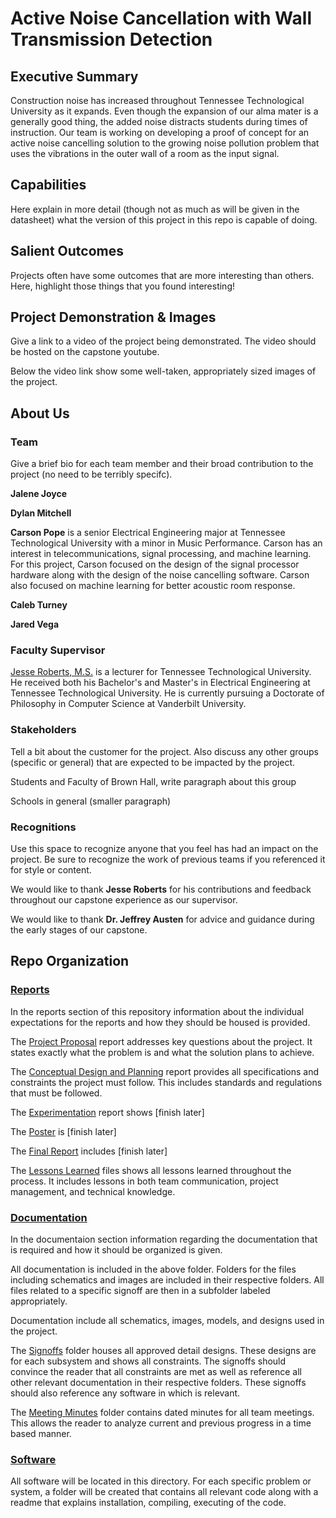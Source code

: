 # Active Noise Cancellation with Wall Transmission Detection

## Executive Summary

Construction noise has increased throughout Tennessee Technological University as it expands. Even though the expansion of our alma mater is a generally good thing, the added noise distracts students during times of instruction. Our team is working on developing a proof of concept for an active noise cancelling solution to the growing noise pollution problem that uses the vibrations in the outer wall of a room as the input signal. 

## Capabilities

Here explain in more detail (though not as much as will be given in the datasheet) what the version of this project in this repo is capable of doing.

## Salient Outcomes

Projects often have some outcomes that are more interesting than others. Here, highlight those things that you found interesting!

## Project Demonstration & Images

Give a link to a video of the project being demonstrated. The video should be hosted on the capstone youtube.

Below the video link show some well-taken, appropriately sized images of the project.


## About Us

### Team

Give a brief bio for each team member and their broad contribution to the project (no need to be terribly specifc).

**Jalene Joyce**

**Dylan Mitchell**

**Carson Pope** is a senior Electrical Engineering major at Tennessee Technological University with a minor in Music Performance. Carson has an interest in telecommunications, signal processing, and machine learning. For this project, Carson focused on the design of the signal processor hardware along with the design of the noise cancelling software. Carson also focused on machine learning for better acoustic room response.

**Caleb Turney**

**Jared Vega**

### Faculty Supervisor

[Jesse  Roberts, M.S.](https://www.tntech.edu/directory/engineering/faculty/jesse-roberts.php) is a lecturer for Tennessee Technological University. He received both his Bachelor's and Master's in Electrical Engineering at Tennessee Technological University. He is currently pursuing a Doctorate of Philosophy in Computer Science at Vanderbilt University.

### Stakeholders

Tell a bit about the customer for the project. Also discuss any other groups (specific or general) that are expected to be impacted by the project.

Students and Faculty of Brown Hall, write paragraph about this group
    
Schools in general (smaller paragraph)

### Recognitions

Use this space to recognize anyone that you feel has had an impact on the project. Be sure to recognize the work of previous teams if you referenced it for style or content. 

We would like to thank **Jesse Roberts** for his contributions and feedback throughout our capstone experience as our supervisor.

We would like to thank **Dr. Jeffrey Austen** for advice and guidance during the early stages of our capstone. 

## Repo Organization

### [Reports](/Reports)

In the reports section of this repository information about the individual expectations for the reports and how they should be housed is provided.

The [Project Proposal](/Reports/Project%20Proposal/Project_ProposalV2.pdf) report addresses key questions about the project. It states exactly what the problem is and what the solution plans to achieve. 

The [Conceptual Design and Planning](/Reports/Conceptual%20Design/Conceptual_DesignV2.pdf) report provides all specifications and constraints the project must follow. This includes standards and regulations that must be followed.

The [Experimentation](/Reports/Experimentation) report shows [finish later]

The [Poster](/Reports/Poster) is [finish later]

The [Final Report](/Reports/Final%20Report) includes [finish later]

The [Lessons Learned](/Reports/Lessons%20Learned/Lessons%20Learned.md) files shows all lessons learned throughout the process. It includes lessons in both team communication, project management, and technical knowledge.

### [Documentation](/Documentation)

In the documentaion section information regarding the documentation that is required and how it should be organized is given.

All documentation is included in the above folder. Folders for the files including schematics and images are included in their respective folders. All files related to a specific signoff are then in a subfolder labeled appropriately.

Documentation include all schematics, images, models, and designs used in the project. 

The [Signoffs](/Documentation/Signoffs) folder houses all approved detail designs. These designs are for each subsystem and shows all constraints. The signoffs should convince the reader that all constraints are met as well as reference all other relevant documentation in their respective folders. These signoffs should also reference any software in which is relevant.

The [Meeting Minutes](/Documentation/Meeting%20Minutes) folder contains dated minutes for all team meetings. This allows the reader to analyze current and previous progress in a time based manner. 

### [Software](/Software)

All software will be located in this directory. For each specific problem or system, a folder will be created that contains all relevant code along with a readme that explains installation, compiling, executing of the code.
